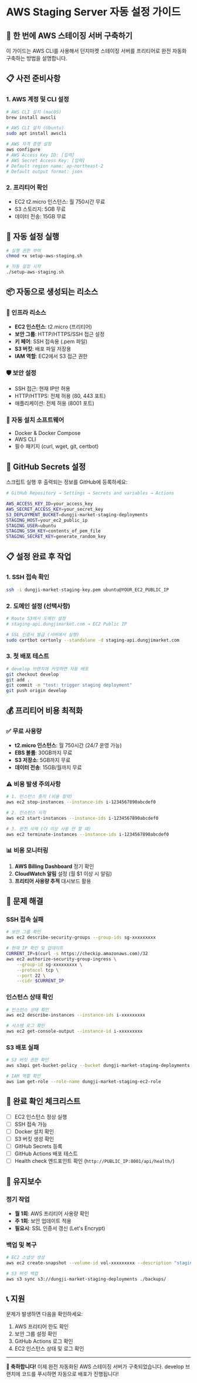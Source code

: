 # AWS Staging Server 자동 설정 가이드

## 🚀 한 번에 AWS 스테이징 서버 구축하기

이 가이드는 AWS CLI를 사용해서 던지마켓 스테이징 서버를 프리티어로 완전 자동화 구축하는 방법을 설명합니다.

## 📋 사전 준비사항

### 1. AWS 계정 및 CLI 설정
```bash
# AWS CLI 설치 (macOS)
brew install awscli

# AWS CLI 설치 (Ubuntu)
sudo apt install awscli

# AWS 자격 증명 설정
aws configure
# AWS Access Key ID: [입력]
# AWS Secret Access Key: [입력]  
# Default region name: ap-northeast-2
# Default output format: json
```

### 2. 프리티어 확인
- EC2 t2.micro 인스턴스: 월 750시간 무료
- S3 스토리지: 5GB 무료
- 데이터 전송: 15GB 무료

## 🎯 자동 설정 실행

```bash
# 실행 권한 부여
chmod +x setup-aws-staging.sh

# 자동 설정 시작
./setup-aws-staging.sh
```

## 📦 자동으로 생성되는 리소스

### 🔧 인프라 리소스
- **EC2 인스턴스**: t2.micro (프리티어)
- **보안 그룹**: HTTP/HTTPS/SSH 접근 설정
- **키 페어**: SSH 접속용 (.pem 파일)
- **S3 버킷**: 배포 파일 저장용
- **IAM 역할**: EC2에서 S3 접근 권한

### 🛡️ 보안 설정
- SSH 접근: 현재 IP만 허용
- HTTP/HTTPS: 전체 허용 (80, 443 포트)
- 애플리케이션: 전체 허용 (8001 포트)

### 📱 자동 설치 소프트웨어
- Docker & Docker Compose
- AWS CLI  
- 필수 패키지 (curl, wget, git, certbot)

## 🔑 GitHub Secrets 설정

스크립트 실행 후 출력되는 정보를 GitHub에 등록하세요:

```bash
# GitHub Repository → Settings → Secrets and variables → Actions

AWS_ACCESS_KEY_ID=your_access_key
AWS_SECRET_ACCESS_KEY=your_secret_key
S3_DEPLOYMENT_BUCKET=dungji-market-staging-deployments
STAGING_HOST=your_ec2_public_ip
STAGING_USER=ubuntu
STAGING_SSH_KEY=contents_of_pem_file
STAGING_SECRET_KEY=generate_random_key
```

## 📋 설정 완료 후 작업

### 1. SSH 접속 확인
```bash
ssh -i dungji-market-staging-key.pem ubuntu@YOUR_EC2_PUBLIC_IP
```

### 2. 도메인 설정 (선택사항)
```bash
# Route 53에서 도메인 설정
# staging-api.dungjimarket.com → EC2 Public IP

# SSL 인증서 발급 (서버에서 실행)
sudo certbot certonly --standalone -d staging-api.dungjimarket.com
```

### 3. 첫 배포 테스트
```bash
# develop 브랜치에 커밋하면 자동 배포
git checkout develop
git add .
git commit -m "test: trigger staging deployment"  
git push origin develop
```

## 💰 프리티어 비용 최적화

### ✅ 무료 사용량
- **t2.micro 인스턴스**: 월 750시간 (24/7 운영 가능)
- **EBS 볼륨**: 30GB까지 무료
- **S3 저장소**: 5GB까지 무료
- **데이터 전송**: 15GB/월까지 무료

### ⚠️ 비용 발생 주의사항
```bash
# 1. 인스턴스 중지 (비용 절약)
aws ec2 stop-instances --instance-ids i-1234567890abcdef0

# 2. 인스턴스 시작
aws ec2 start-instances --instance-ids i-1234567890abcdef0

# 3. 완전 삭제 (더 이상 사용 안 할 때)
aws ec2 terminate-instances --instance-ids i-1234567890abcdef0
```

### 📊 비용 모니터링
1. **AWS Billing Dashboard** 정기 확인
2. **CloudWatch 알림** 설정 (월 $1 이상 시 알림)
3. **프리티어 사용량 추적** 대시보드 활용

## 🔧 문제 해결

### SSH 접속 실패
```bash
# 보안 그룹 확인
aws ec2 describe-security-groups --group-ids sg-xxxxxxxxx

# 현재 IP 확인 및 업데이트
CURRENT_IP=$(curl -s https://checkip.amazonaws.com)/32
aws ec2 authorize-security-group-ingress \
    --group-id sg-xxxxxxxxx \
    --protocol tcp \
    --port 22 \
    --cidr $CURRENT_IP
```

### 인스턴스 상태 확인
```bash
# 인스턴스 상태 확인
aws ec2 describe-instances --instance-ids i-xxxxxxxxx

# 시스템 로그 확인
aws ec2 get-console-output --instance-id i-xxxxxxxxx
```

### S3 배포 실패
```bash
# S3 버킷 권한 확인
aws s3api get-bucket-policy --bucket dungji-market-staging-deployments

# IAM 역할 확인
aws iam get-role --role-name dungji-market-staging-ec2-role
```

## 🎯 완료 확인 체크리스트

- [ ] EC2 인스턴스 정상 실행
- [ ] SSH 접속 가능
- [ ] Docker 설치 확인
- [ ] S3 버킷 생성 확인
- [ ] GitHub Secrets 등록
- [ ] GitHub Actions 배포 테스트
- [ ] Health check 엔드포인트 확인 (`http://PUBLIC_IP:8001/api/health/`)

## 🔄 유지보수

### 정기 작업
- **월 1회**: AWS 프리티어 사용량 확인
- **주 1회**: 보안 업데이트 적용
- **필요시**: SSL 인증서 갱신 (Let's Encrypt)

### 백업 및 복구
```bash
# EC2 스냅샷 생성
aws ec2 create-snapshot --volume-id vol-xxxxxxxxx --description "staging-backup-$(date +%Y%m%d)"

# S3 버킷 백업
aws s3 sync s3://dungji-market-staging-deployments ./backups/
```

## 📞 지원

문제가 발생하면 다음을 확인하세요:
1. AWS 프리티어 한도 확인
2. 보안 그룹 설정 확인  
3. GitHub Actions 로그 확인
4. EC2 인스턴스 상태 및 로그 확인

---

**🎉 축하합니다!** 
이제 완전 자동화된 AWS 스테이징 서버가 구축되었습니다. 
develop 브랜치에 코드를 푸시하면 자동으로 배포가 진행됩니다!